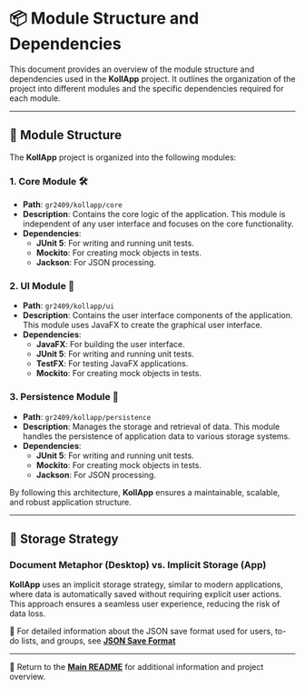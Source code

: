 # 📦 Module Structure and Dependencies

This document provides an overview of the module structure and dependencies used in the **KollApp** project. It outlines the organization of the project into different modules and the specific dependencies required for each module.

---

## 📁 Module Structure

The **KollApp** project is organized into the following modules:

### 1. Core Module 🛠️

- **Path**: `gr2409/kollapp/core`
- **Description**: Contains the core logic of the application. This module is independent of any user interface and focuses on the core functionality.
- **Dependencies**:
  - **JUnit 5**: For writing and running unit tests.
  - **Mockito**: For creating mock objects in tests.
  - **Jackson**: For JSON processing.

### 2. UI Module 🎨

- **Path**: `gr2409/kollapp/ui`
- **Description**: Contains the user interface components of the application. This module uses JavaFX to create the graphical user interface.
- **Dependencies**:
  - **JavaFX**: For building the user interface.
  - **JUnit 5**: For writing and running unit tests.
  - **TestFX**: For testing JavaFX applications.
  - **Mockito**: For creating mock objects in tests.

### 3. Persistence Module 💾

- **Path**: `gr2409/kollapp/persistence`
- **Description**: Manages the storage and retrieval of data. This module handles the persistence of application data to various storage systems.
- **Dependencies**:
  - **JUnit 5**: For writing and running unit tests.
  - **Mockito**: For creating mock objects in tests.
  - **Jackson**: For JSON processing.

By following this architecture, **KollApp** ensures a maintainable, scalable, and robust application structure.  

---

## 📁 Storage Strategy

### Document Metaphor (Desktop) vs. Implicit Storage (App)

**KollApp** uses an implicit storage strategy, similar to modern applications, where data is automatically saved without requiring explicit user actions. This approach ensures a seamless user experience, reducing the risk of data loss.

📖 For detailed information about the JSON save format used for users, to-do lists, and groups, see **[JSON Save Format](json_format.md)**

---

📖 Return to the **[Main README](../README.md)** for additional information and project overview.
